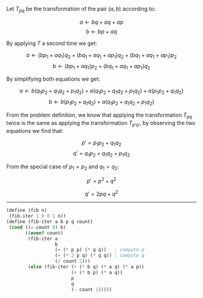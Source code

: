 Let $T_{pq}$ be the transformation of the pair $(a, b)$ according to:

$$ a\gets bq+aq+ap$$
$$ b\gets bp+aq$$

By applying $T$ a second time we get:

$$a\gets (bp_1+aq_1)q_2+(bq_1+aq_1+ap_1)q_2+(bq_1+aq_1+ap_1)p_2$$
$$b\gets (bp_1+aq_1)p_2 + (bq_1+aq_1+ap_1)q_2$$

By simplifying both equations we get:

$$a\gets b(q_1p_2+q_1q_2+p_1q_2)+a(q_1p_2+q_1q_2+p_1q_2)+a(p_1p_2+q_1q_2)$$
$$b\gets b(p_1p_2+q_1q_2)+a(q_1p_2+q_1q_2+p_1q_2)$$

From the problem definition, we know that applying the transformation $T_{pq}$ twice is the same as applying the transformation $T_{p′q′}$, by observing the two equations we find that:

$$ p′ = p_1p_2+q_1q_2 $$
$$ q′= q_1p_2+q_1q_2+p_1q_2 $$

From the special case of $p_1=p_2$ and $q_1=q_2$:

$$ p′= p^2 + q^2 $$

$$ q′= 2pq + q^2 $$

---

```scm
(define (fib n)
 (fib-iter 1 0 0 1 n))
(define (fib-iter a b p q count)
 (cond ((= count 0) b)
       ((even? count)
        (fib-iter a
                  b
                  (+ (* p p) (* q q))   ; compute p′
                  (+ (* 2 p q) (* q q)) ; compute q′
                  (/ count 2)))
        (else (fib-iter (+ (* b q) (* a q) (* a p))
                        (+ (* b p) (* a q))
                        p
                        q
                        (- count 1)))))
```